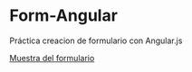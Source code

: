 # Form-Angular
Práctica creacion de formulario con Angular.js


[Muestra del formulario](https://enzo-godoy.github.io/Form-Angular/index.html)
